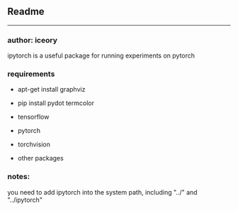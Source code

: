 ## Readme

---

### author: iceory

ipytorch is a useful package for running experiments on pytorch

### requirements

- apt-get install graphviz


- pip install pydot termcolor 


- tensorflow


- pytorch


- torchvision
- other packages

### notes:

you need to add ipytorch into the system path, including "../" and "../ipytorch"